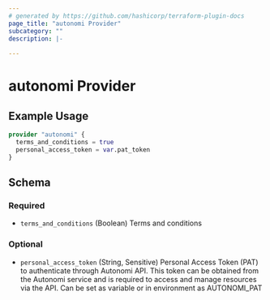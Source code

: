 ```yaml
---
# generated by https://github.com/hashicorp/terraform-plugin-docs
page_title: "autonomi Provider"
subcategory: ""
description: |-
  
---
```


# autonomi Provider



## Example Usage

```terraform
provider "autonomi" {
  terms_and_conditions = true
  personal_access_token = var.pat_token
}
```

<!-- schema generated by tfplugindocs -->
## Schema

### Required

- `terms_and_conditions` (Boolean) Terms and conditions

### Optional

- `personal_access_token` (String, Sensitive) Personal Access Token (PAT) to authenticate through Autonomi API. This token can be obtained from the Autonomi service and is required to access and manage resources via the API. Can be set as variable or in environment as AUTONOMI_PAT
